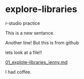 # explore-libraries
r-studio practice

This is a new sentance. 

Another line! But this is from github

lets look at a file!!

[01_explote-libraries_jenny.md](01_explote-libraries_jenny.md)

I had coffee. 